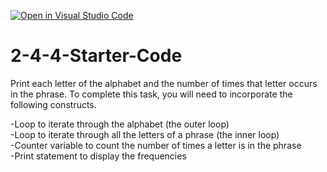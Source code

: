 [![Open in Visual Studio Code](https://classroom.github.com/assets/open-in-vscode-c66648af7eb3fe8bc4f294546bfd86ef473780cde1dea487d3c4ff354943c9ae.svg)](https://classroom.github.com/online_ide?assignment_repo_id=9732323&assignment_repo_type=AssignmentRepo)
# 2-4-4-Starter-Code

Print each letter of the alphabet and the number of times that letter occurs in the phrase. To complete this task, you will need to incorporate the following constructs.

-Loop to iterate through the alphabet (the outer loop)  
-Loop to iterate through all the letters of a phrase (the inner loop)  
-Counter variable to count the number of times a letter is in the phrase  
-Print statement to display the frequencies  
